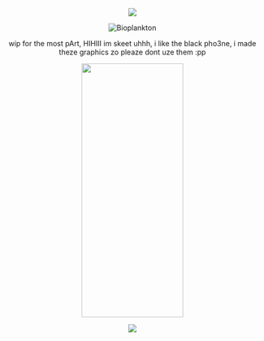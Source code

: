 <div align="center">
  
  ![](https://files.catbox.moe/xva5bg.png)

![Bioplankton](https://komarev.com/ghpvc/?username=itz-skeetXD662&color=FF75A4)

wip for the most pArt, HIHIII im skeet uhhh, i like the black pho3ne, i made theze graphics zo pleaze dont uze them :pp
 <p align="center">
  <img src="https://files.catbox.moe/xo92do.png" 
     width="200" 
     height="500" />
</p>

![](https://files.catbox.moe/fgt9sb.png)  
 </div>
